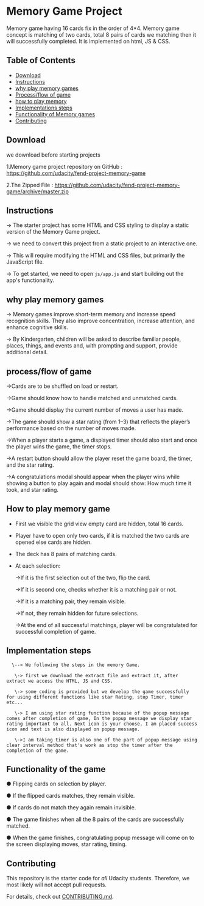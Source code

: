 # Memory Game Project

Memory game having 16 cards fix in the order of 4\*4. Memory game concept is matching of two cards, total 8 pairs of cards we matching then it will successfully completed. It is implemented on html, JS & CSS.

## Table of Contents

-   [Download](#download)
-   [Instructions](#instructions)
-   [why play memory games](#why-play-memory-games)
-   [Process/flow of game](#<Process-flow-of-game)
-   [how to play memory](#how-to-play-memory-game)
-   [Implementations steps](#Implementations)
-   [Functionality of Memory games](#Functionality-of-Memory-game)
-   [Contributing](#contributing)

## Download

we download before starting projects

  1.Memory game project repository on GitHub : <https://github.com/udacity/fend-project-memory-game>

  2.The Zipped File : <https://github.com/udacity/fend-project-memory-game/archive/master.zip>

## Instructions

\-> The starter project has some HTML and CSS styling to display a static version of the Memory Game project.

\-> we need to convert this project from a static project to an interactive one.

\-> This will require modifying the HTML and CSS files, but primarily the JavaScript file.

\-> To get started, we need to open `js/app.js` and start building out the app's functionality.

## why play memory games

\-> Memory games improve short-term memory and increase speed recognition skills. They also improve concentration, increase attention, and enhance cognitive skills.

\-> By Kindergarten, children will be asked to describe familiar people, places, things, and events and, with prompting and support, provide additional detail.

## process/flow of game

\->Cards are to be shuffled on load or restart.

\->Game should know how to handle matched and unmatched cards.

\->Game should display the current number of moves a user has made.

\->The game should show a star rating (from 1–3) that reflects the player’s performance based on the number of moves made.

\->When a player starts a game, a displayed timer should also start and once the player wins the game, the timer stops.

\->A restart button should allow the player reset the game board, the timer, and the star rating.

\->A congratulations modal should appear when the player wins while showing a button to play again and modal should show: How much time it took, and   star rating.

## How to play memory game

-   First we visible the grid view empty card are hidden, total 16 cards.

-   Player have to open only two cards, if it is matched the two cards are opened else cards are hidden.

-   The deck has 8 pairs of matching cards.

-   At each selection:

      \->If it is the first selection out of the two, flip the card.

      \->If it is second one, checks whether it is a matching pair or not.

      \->If it is a matching pair, they  remain visible.

      \->If not, they remain hidden for future selections.

      \->At the end of all successful matchings, player will be congratulated for successful completion of game.

## Implementation steps

      \--> We following the steps in the memory Game.

       \-> first we download the extract file and extract it, after extract we access the HTML, JS and CSS.

       \-> some coding is provided but we develop the game successfully for using different functions like star Rating, stop Timer, timer etc...

       \-> I am using star rating function because of the popup message comes after completion of game, In the popup message we display star rating important to all. Next icon is your choose. I am placed success icon and text is also displayed on popup message.

       \->I am taking timer is also one of the part of popup message using clear interval method that's work as stop the timer after the completion of the game.

## Functionality of the game

● Flipping cards on selection by player.

● If the flipped cards matches, they remain visible.

● If cards do not match they again remain invisible.

● The game finishes when all the 8 pairs of the cards are successfully matched.

● When the game finishes, congratulating popup message will come on to the screen displaying moves, star rating, timing.

## Contributing

This repository is the starter code for _all_ Udacity students. Therefore, we most likely will not accept pull requests.

For details, check out [CONTRIBUTING.md](CONTRIBUTING.md).
